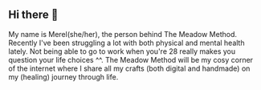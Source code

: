 ## Hi there 👋

<p>
  My name is Merel(she/her), the person behind The Meadow Method. 
  Recently I've been struggling a lot with both physical and mental health lately. Not being able to go to work when you're 28 really makes you question your life choices ^^. 
  The Meadow Method will be my cosy corner of the internet where I share all my crafts (both digital and handmade) on my (healing) journey through life.
  </p>
<!--
**TheMeadowMethod/TheMeadowMethod** is a ✨ _special_ ✨ repository because its `README.md` (this file) appears on your GitHub profile.

Here are some ideas to get you started:

- 🔭 I’m currently working on ...
- 🌱 I’m currently learning ...
- 👯 I’m looking to collaborate on ...
- 🤔 I’m looking for help with ...
- 💬 Ask me about ...
- 📫 How to reach me: ...
- 😄 Pronouns: ...
- ⚡ Fun fact: ...
-->
